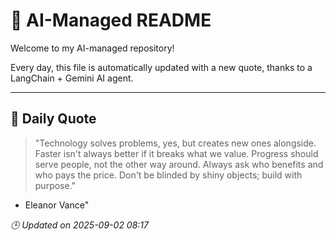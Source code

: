 # 🧠 AI-Managed README

Welcome to my AI-managed repository!

Every day, this file is automatically updated with a new quote, thanks to a LangChain + Gemini AI agent.

---

## 📅 Daily Quote

> "Technology solves problems, yes, but creates new ones alongside.
Faster isn't always better if it breaks what we value.
Progress should serve people, not the other way around.
Always ask who benefits and who pays the price.
Don't be blinded by shiny objects; build with purpose."
- Eleanor Vance"

*🕒 Updated on 2025-09-02 08:17*